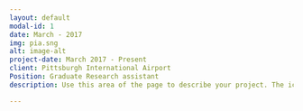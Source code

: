```yaml
---
layout: default
modal-id: 1
date: March - 2017
img: pia.sng
alt: image-alt
project-date: March 2017 - Present
client: Pittsburgh International Airport
Position: Graduate Research assistant
description: Use this area of the page to describe your project. The icon above is part of a free icon set by <a href="https://sellfy.com/p/8Q9P/jV3VZ/">Flat Icons</a>. On their website, you can download their free set with 16 icons, or you can purchase the entire set with 146 icons for only $12!

---
```

